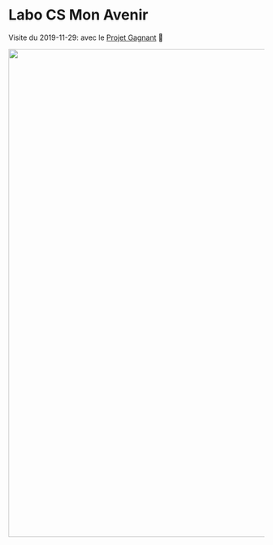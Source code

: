 # Labo CS Mon Avenir

Visite du 2019-11-29: avec le [Projet Gagnant](my-blank-ng) :tada:

<image src="my-blank-ng/images/MonAvenir-2019.jpg" width="960px" heigth="720px"></image>



